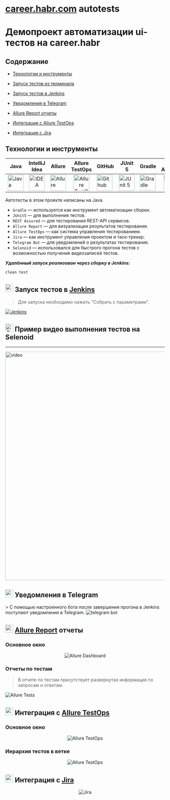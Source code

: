 # [career.habr.com](https://career.habr.com/) autotests

<h1>Демопроект автоматизации ui-тестов на career.habr</h1>

##  Содержание 

* <a href="#tools">Технологии и инструменты</a>

* <a href="#console">Запуск тестов из терминала</a>

* <a href="#jenkins">Запуск тестов в Jenkins</a>

* <a href="#telegram">Уведомления в Telegram</a>

* <a href="#allure">Allure Report отчеты</a>

* <a href="#allure-testops">Интеграция с Allure TestOps</a>

* <a href="#jira">Интеграция с Jira</a>


<a id="tools"></a>
## Технологии и инструменты

| Java | IntelliJ Idea | Allure | Allure TestOps | GitHub | JUnit 5 | Gradle | REST Assured | Jenkins | Jira | Selenoid |
| ---- | ------------- | ------ | ------------- | ------ | -------| ------ | ------------| --------| ----- | -------- |
| <a href="https://www.java.com/"><img src="media/logos/Java.svg" width="50" height="50"  alt="Java"/></a> | <div align="center"><a id ="tech" href="https://www.jetbrains.com/idea/"><img src="media/logos/Intelij_IDEA.svg" width="50" height="50"  alt="IDEA"/></a></div> | <a href="https://github.com/allure-framework"><img src="media/logos/Allure_Report.svg" width="50" height="50"  alt="Allure"/></a> | <div align="center"><a href="https://qameta.io/"><img src="media/logos/AllureTestOps.svg" width="50" height="50"  alt="Allure TestOps"/></a></div> | <a href="https://github.com/"><img src="media/logos/GitHub.svg" width="50" height="50"  alt="Github"/></a> | <a href="https://junit.org/junit5/"><img src="media/logos/JUnit5.svg" width="50" height="50"  alt="JUnit 5"/></a> | <a href="https://gradle.org/"><img src="media/logos/Gradle.svg" width="50" height="50"  alt="Gradle"/></a> | <div align="center"><a href="https://rest-assured.io/"><img src="media/logos/RestAssured.svg" width="50" height="50"  alt="RestAssured"/></a></div>  |   <a href="https://www.jenkins.io/"><img src="media/logos/Jenkins.svg" width="50" height="50"  alt="Jenkins"/></a> | <a href="https://www.atlassian.com/ru/software/jira"><img src="media/logos/Jira.svg" width="50" height="50"  alt="Jira"/></a> | <a href="https://aerokube.com/selenoid/"><img src="media/logos/Selenoid.svg" width="50" height="50"  alt="Selenoid"/></a> |


Автотесты в этом проекте написаны на Java.

- <code>Gradle</code> — используется как инструмент автоматизации сборки.
- <code>JUnit5</code> — для выполнения тестов.
- <code>REST Assured</code> — для тестирования REST-API сервисов.
- <code>Allure Report</code> — для визуализации результатов тестирования.
- <code>Allure TestOps</code> — как система управления тестированием.
- <code>Jira</code> — как инструмент управления проектом и таск-трекер.
- <code>Telegram Bot</code> — для уведомлений о результатах тестирования.
- <code>Selenoid</code> — использовался для быстрого прогона тестов с возможностью получения видеозаписей тестов.

<a id="console"></a>

***Удалённый запуск реализован через сборку в  Jenkins:***

```bash  
clean test
```


<a id="jenkins"></a>
## <img src="media/logos/Jenkins.svg" width="25" height="25"/></a> Запуск тестов в [Jenkins](https://jenkins.autotests.cloud/job/career_habr_tests/)

<p align="center">

> Для запуска необходимо нажать "Собрать с параметрами".

<a href="https://jenkins.autotests.cloud/job/AD_demo_api_reqres/"><img src="media/screenshots/jenkins_build.png" alt="Jenkins"/></a>

## <img alt="Selenoid" height="25" src="media/logos/Selenoid.svg" width="25"/></a> Пример видео выполнения тестов на Selenoid
____
<p align="left">
<img title="Selenoid Video" src="media/screenshots/sidebar-filter-autotest.gif" width="720"   alt="video">   
</p>

<a id="telegram"></a>
## <img src="media/screenshots/telegram-notification.png" width="25" height="25"/></a> Уведомления в Telegram

<p >
> С помощью настроенного бота после завершения прогона в Jenkins поступают уведомления в Telegram.

<img title="telegram bot" src="media/screenshots/telegram.png">
</p>

<a id="allure"></a>
## <img src="media/logos/Allure_Report.svg" width="25" height="25"/></a> [Allure Report](https://jenkins.autotests.cloud/job/career_habr_tests/allure/) отчеты
### Основное окно

<p align="center">
<img title="Allure Dashboard" src="media/screenshots/allure-report-dashboard.png">
</p>

### Отчеты по тестам

<p align="center">

> В отчете по тестам присутствует развернутая информация по запросам и ответам.

<img title="Allure Tests" src="media/screenshots/allure-report-testcase.png">
</p>

<a id="allure-testops"></a>
## <img src="media/logos/AllureTestOps.svg" width="25" height="25"/></a> Интеграция с [Allure TestOps](https://allure.autotests.cloud/project/3704/dashboards)

### Основное окно

<p align="center">
<img title="Allure TestOps" src="media/screenshots/allure-testops-dashboard.png">
</p>

### Иерархия тестов в ветке

<p align="center">
<img title="Allure TestOps" src="media/screenshots/allure-testops-testcase.png">
</p>

<a id="jira"></a>
## <img src="media/logos/Jira.svg" width="25" height="25"/></a> Интеграция с [Jira](https://jira.autotests.cloud/browse/HOMEWORK-908)

<p align="center">
<img title="Jira" src="media/screenshots/jira.png">
</p>
